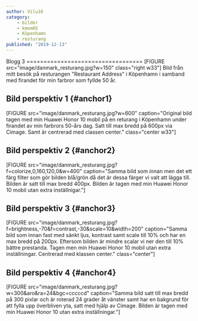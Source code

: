 ```yaml
---
author: Vilu16
category:
    - bilder
    - kmom05
    - Köpenhamn
    - resturang
published: "2019-12-13"
---
```


<div style="overflow: hidden;" markdown="1">
Blogg 3
==================================
[FIGURE src="image/danmark_resturang.jpg?w=150" class="right w33"]
Bild från mitt besök på resturangen "Restaurant Address" i Köpenhamn i samband med firandet för min farbror som fyllde 50 år.
</div>
<!--more-->

Bild perspektiv 1 {#anchor1}
-----------------------------------

[FIGURE src="image/danmark_resturang.jpg?w=600" caption="Original bild tagen med min Huawei Honor 10 mobil på en returang i Köpenhamn under firandet av min farbrors 50-års dag. Satt till max bredd på 600px via Cimage. Samt är centrerad med classen center." class="center w33"]


Bild perspektiv 2 {#anchor2}
----------------------------------

[FIGURE src="image/danmark_resturang.jpg?f=colorize,0,160,120,0&w=400" caption="Samma bild som innan men det ett färg filter som gör bilden blå/grön då det är dessa färger vi valt att lägga till. Bilden är satt till max bredd 400px. Bilden är tagen med min Huawei Honor 10 mobil utan extra inställnigar."]



Bild perspektiv 3 {#anchor3}
---------------------------------

[FIGURE src="image/danmark_resturang.jpg?f=brightness,-70&f=contrast,-30&scale=10&width=200" caption="Samma bild som innan fast med sänkt ljus, kontrast samt scale till 10% och har en max bredd på 200px. Eftersom bilden är mindre scalar vi ner den till 10% bättre prestanda. Tagen men min Huawei Honor 10 mobil utan extra inställningar. Centrerad med klassen center." class="center"]



Bild perspektiv 4 {#anchor4}
-------------------------------

[FIGURE src="image/danmark_resturang.jpg?w=300&aro&ra=24&bgc=cccccd" caption="Samma bild satt till max bredd på 300 pixlar och är roterad 24 grader åt vänster samt har en bakgrund för att fylla upp överbliven yta, satt med hjälp av Cimage. Bilden är tagen med min Huawei Honor 10 utan extra inställningar."]
